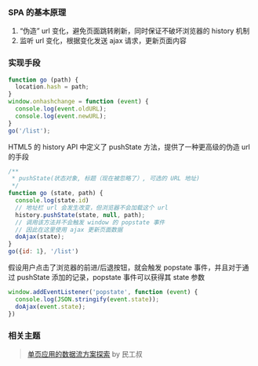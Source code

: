 ### SPA 的基本原理
1. “伪造” url 变化，避免页面跳转刷新，同时保证不破坏浏览器的 history 机制
2. 监听 url 变化，根据变化发送 ajax 请求，更新页面内容

### 实现手段

```js
function go (path) {
  location.hash = path;
}
window.onhashchange = function (event) {
  console.log(event.oldURL);
  console.log(event.newURL);
}
go('/list');
```

HTML5 的 history API 中定义了 pushState 方法，提供了一种更高级的伪造 url 的手段

```js
/**
 * pushState(状态对象, 标题（现在被忽略了）, 可选的 URL 地址)
 */
function go (state, path) {
  console.log(state.id)
  // 地址栏 url 会发生改变，但浏览器不会加载这个 url
  history.pushState(state, null, path);
  // 调用该方法并不会触发 window 的 popstate 事件
  // 因此在这里使用 ajax 更新页面数据
  doAjax(state);
}
go({id: 1}, '/list')
```

假设用户点击了浏览器的前进/后退按钮，就会触发 popstate 事件，并且对于通过 pushState 添加的记录，popstate 事件可以获得其 state 参数

```js
window.addEventListener('popstate', function (event) {
  console.log(JSON.stringify(event.state));
  doAjax(event.state);
})
```

### 相关主题

> [单页应用的数据流方案探索](https://zhuanlan.zhihu.com/p/26426054) by 民工叔